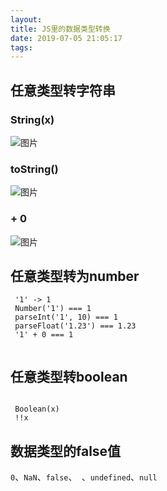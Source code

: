 ```yaml
---
layout: 
title: JS里的数据类型转换
date: 2019-07-05 21:05:17
tags:
---
```


## 任意类型转字符串
### String(x)
![图片](https://static.xiedaimala.com/FrpnWPAjH4_Zh1Ru58nEIC0I4onn)
### toString()
![图片](https://static.xiedaimala.com/FnbB3yikB790jzpavhE6eyqioUPP)
### + 0 
![图片](https://static.xiedaimala.com/FgaPxjEAu8-hzeBRnQ7jdHlZiw85)


## 任意类型转为number

```
 '1' -> 1
 Number('1') === 1
 parseInt('1', 10) === 1
 parseFloat('1.23') === 1.23
 '1' + 0 === 1
 
```

## 任意类型转boolean
```

 Boolean(x)
 !!x

```

## 数据类型的false值
 `0`、`NaN`、`false`、` `、`undefined`、`null`
